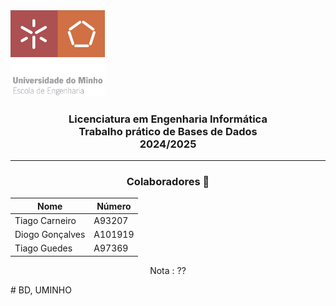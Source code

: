 <img src='uminho_eng.png' width="30%"/>

<h3 align="center">Licenciatura em Engenharia Informática <br> Trabalho prático de Bases de Dados <br> 2024/2025 </h3>

---

<h3 align="center"> Colaboradores &#129309 </h2>

<div align="center">

| Nome           | Número  |
| -------------- | ------- |
| Tiago Carneiro | A93207  |
| Diogo Gonçalves| A101919 |
| Tiago Guedes   | A97369  |

Nota : ??

</div>
# BD, UMINHO
